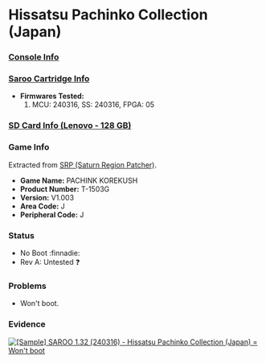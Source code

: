 # Hissatsu Pachinko Collection (Japan)

### [Console Info](../../../../Info/Consoles/VA13/README.md)

### [Saroo Cartridge Info](../../../../Info/Cartridges/RetroGameParadiseStore/1.32F/README.md)

- <b>Firmwares Tested:</b>
  1. MCU: 240316, SS: 240316, FPGA: 05

### [SD Card Info (Lenovo - 128 GB)](../../../../Info/SdCards/Lenovo/128GB/README.md)

### Game Info

Extracted from [SRP (Saturn Region Patcher)](https://segaxtreme.net/resources/saturn-region-patcher.81/download).

- <b>Game Name:</b> PACHINK KOREKUSH
- <b>Product Number:</b> T-1503G
- <b>Version:</b> V1.003
- <b>Area Code:</b> J
- <b>Peripheral Code:</b> J

### Status

- No Boot :finnadie:
- Rev A: Untested :question:

### Problems

- Won't boot.

### Evidence

[![[Sample] SAROO 1.32 (240316) - Hissatsu Pachinko Collection (Japan) = Won't boot](https://img.youtube.com/vi/ZtcxHes5EIo/0.jpg)](https://www.youtube.com/watch?v=ZtcxHes5EIo)
